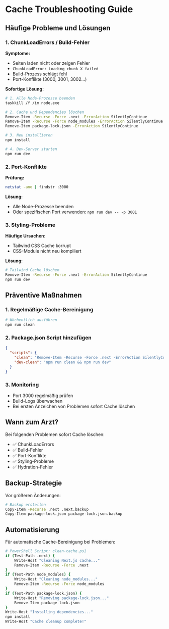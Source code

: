 # Cache Troubleshooting Guide

## Häufige Probleme und Lösungen

### 1. ChunkLoadErrors / Build-Fehler

**Symptome:**
- Seiten laden nicht oder zeigen Fehler
- `ChunkLoadError: Loading chunk X failed`
- Build-Prozess schlägt fehl
- Port-Konflikte (3000, 3001, 3002...)

**Sofortige Lösung:**
```bash
# 1. Alle Node-Prozesse beenden
taskkill /f /im node.exe

# 2. Cache und Dependencies löschen
Remove-Item -Recurse -Force .next -ErrorAction SilentlyContinue
Remove-Item -Recurse -Force node_modules -ErrorAction SilentlyContinue
Remove-Item package-lock.json -ErrorAction SilentlyContinue

# 3. Neu installieren
npm install

# 4. Dev-Server starten
npm run dev
```

### 2. Port-Konflikte

**Prüfung:**
```bash
netstat -ano | findstr :3000
```

**Lösung:**
- Alle Node-Prozesse beenden
- Oder spezifischen Port verwenden: `npm run dev -- -p 3001`

### 3. Styling-Probleme

**Häufige Ursachen:**
- Tailwind CSS Cache korrupt
- CSS-Module nicht neu kompiliert

**Lösung:**
```bash
# Tailwind Cache löschen
Remove-Item -Recurse -Force .next -ErrorAction SilentlyContinue
npm run dev
```

## Präventive Maßnahmen

### 1. Regelmäßige Cache-Bereinigung
```bash
# Wöchentlich ausführen
npm run clean
```

### 2. Package.json Script hinzufügen
```json
{
  "scripts": {
    "clean": "Remove-Item -Recurse -Force .next -ErrorAction SilentlyContinue && Remove-Item -Recurse -Force node_modules -ErrorAction SilentlyContinue && npm install",
    "dev-clean": "npm run clean && npm run dev"
  }
}
```

### 3. Monitoring
- Port 3000 regelmäßig prüfen
- Build-Logs überwachen
- Bei ersten Anzeichen von Problemen sofort Cache löschen

## Wann zum Arzt?

Bei folgenden Problemen sofort Cache löschen:
- ✅ ChunkLoadErrors
- ✅ Build-Fehler
- ✅ Port-Konflikte
- ✅ Styling-Probleme
- ✅ Hydration-Fehler

## Backup-Strategie

Vor größeren Änderungen:
```bash
# Backup erstellen
Copy-Item -Recurse .next .next.backup
Copy-Item package-lock.json package-lock.json.backup
```

## Automatisierung

Für automatische Cache-Bereinigung bei Problemen:
```bash
# PowerShell Script: clean-cache.ps1
if (Test-Path .next) {
    Write-Host "Cleaning Next.js cache..."
    Remove-Item -Recurse -Force .next
}
if (Test-Path node_modules) {
    Write-Host "Cleaning node_modules..."
    Remove-Item -Recurse -Force node_modules
}
if (Test-Path package-lock.json) {
    Write-Host "Removing package-lock.json..."
    Remove-Item package-lock.json
}
Write-Host "Installing dependencies..."
npm install
Write-Host "Cache cleanup complete!"
``` 